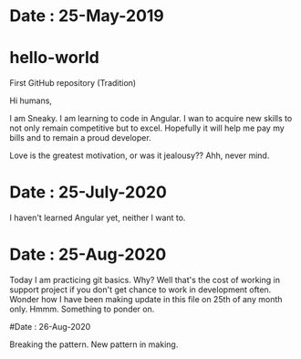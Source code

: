 # Date : 25-May-2019
# hello-world
First GitHub repository (Tradition)

Hi humans,

I am Sneaky. I am learning to code in Angular. I wan to acquire new skills to not only remain competitive but to excel.
Hopefully it will help me pay my bills and to remain a proud developer.

Love is the greatest motivation, or was it jealousy?? Ahh, never mind.


# Date : 25-July-2020

I haven't learned Angular yet, neither I want to.


# Date : 25-Aug-2020

Today I am practicing git basics. Why? Well that's the cost of working in support project if you don't get chance to work in development often.
Wonder how I have been making update in this file on 25th of any month only. Hmmm. Something to ponder on. 


#Date : 26-Aug-2020

Breaking the pattern.
New pattern in making.